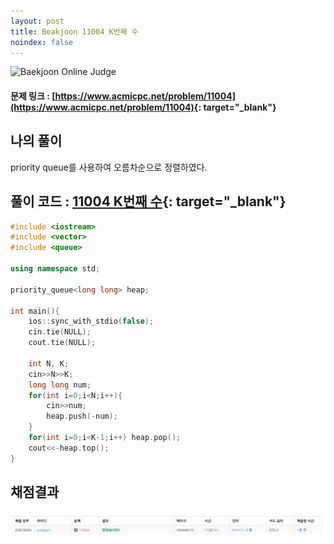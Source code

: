 ```yaml
---
layout: post
title: Beakjoon 11004 K번째 수
noindex: false
---
```


![Baekjoon Online Judge](https://onlinejudgeimages.s3-ap-northeast-1.amazonaws.com/images/boj-og-1200.png)

#### 문제 링크 : [https://www.acmicpc.net/problem/11004](https://www.acmicpc.net/problem/11004){: target="_blank"}


## 나의 풀이
priority queue를 사용하여 오름차순으로 정렬하였다.


## 풀이 코드 : [11004 K번째 수](https://github.com/sun-pyo/algorithm/blob/main/Beakjoon/11004.cpp){: target="_blank"}

```c++
#include <iostream>
#include <vector>
#include <queue>

using namespace std;

priority_queue<long long> heap; 

int main(){
    ios::sync_with_stdio(false);
    cin.tie(NULL);
    cout.tie(NULL);

    int N, K;
    cin>>N>>K;
    long long num;
    for(int i=0;i<N;i++){
        cin>>num;
        heap.push(-num);
    }
    for(int i=0;i<K-1;i++) heap.pop();
    cout<<-heap.top();
}
```


## 채점결과
![49993](\algorithm\img\beakjoon_11004.PNG)